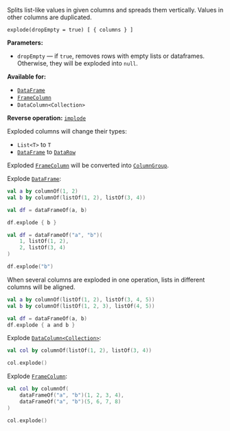 [//]: # (title: explode)

<!---IMPORT org.jetbrains.kotlinx.dataframe.samples.api.Modify-->

Splits list-like values in given columns and spreads them vertically. Values in other columns are duplicated.

```text
explode(dropEmpty = true) [ { columns } ]
```

**Parameters:**
* `dropEmpty` — if `true`, removes rows with empty lists or dataframes. Otherwise, they will be exploded into `null`.

**Available for:**
* [`DataFrame`](DataFrame.md)
* [`FrameColumn`](DataColumn.md#framecolumn)
* `DataColumn<Collection>`

**Reverse operation:** [`implode`](implode.md)

Exploded columns will change their types:
* `List<T>` to `T`
* [`DataFrame`](DataFrame.md) to [`DataRow`](DataRow.md)

Exploded [`FrameColumn`](DataColumn.md#framecolumn) will be converted into [`ColumnGroup`](DataColumn.md#columngroup).

Explode [`DataFrame`](DataFrame.md):

<!---FUN explode-->
<tabs>
<tab title="Accessors">

```kotlin
val a by columnOf(1, 2)
val b by columnOf(listOf(1, 2), listOf(3, 4))

val df = dataFrameOf(a, b)

df.explode { b }
```

</tab>
<tab title="Strings">

```kotlin
val df = dataFrameOf("a", "b")(
    1, listOf(1, 2),
    2, listOf(3, 4)
)

df.explode("b")
```

</tab></tabs>
<!---END-->

When several columns are exploded in one operation, lists in different columns will be aligned.

<!---FUN explodeSeveral-->

```kotlin
val a by columnOf(listOf(1, 2), listOf(3, 4, 5))
val b by columnOf(listOf(1, 2, 3), listOf(4, 5))

val df = dataFrameOf(a, b)
df.explode { a and b }
```

<!---END-->

Explode [`DataColumn<Collection>`](DataColumn.md):

<!---FUN explodeColumnList-->

```kotlin
val col by columnOf(listOf(1, 2), listOf(3, 4))

col.explode()
```

<!---END-->

Explode [`FrameColumn`](DataColumn.md#framecolumn):

<!---FUN explodeColumnFrames-->

```kotlin
val col by columnOf(
    dataFrameOf("a", "b")(1, 2, 3, 4),
    dataFrameOf("a", "b")(5, 6, 7, 8)
)

col.explode()
```

<!---END-->
